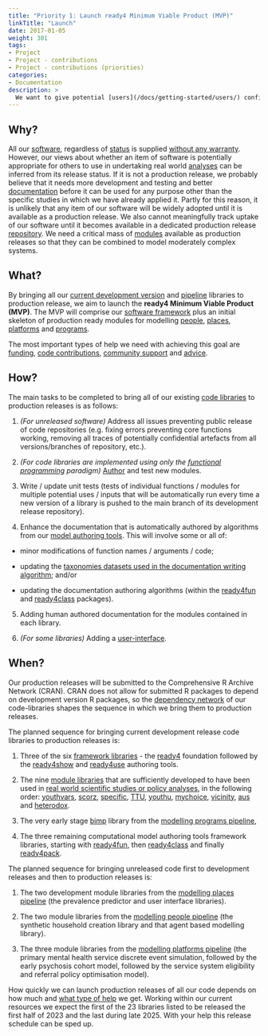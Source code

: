 ```yaml
---
title: "Priority 1: Launch ready4 Minimum Viable Product (MVP)"
linkTitle: "Launch"
date: 2017-01-05
weight: 301
tags:
- Project
- Project - contributions
- Project - contributions (priorities)
categories:
- Documentation
description: >
  We want to give potential [users](/docs/getting-started/users/) confidence that they can appropriately apply ready4 to their decision problems by bringing all our existing [development release](/docs/software/status/development-releases/) and [unreleased](/docs/software/status/unreleased/) software to [production release](/docs/software/status/production-releases/) status.
---
```



## Why?
All our [software](/docs/software/), regardless of [status](/docs/software/status/) is supplied [without any warranty](/docs/software/terms/disclaimer/). However, our views about whether an item of software is potentially appropriate for others to use in undertaking real world [analyses](/docs/model/analyses/) can be inferred from its release status. If it is not a production release, we probably believe that it needs more development and testing and better [documentation](/docs/software/libraries/documentation/) before it can be used for any purpose other than the specific studies in which we have already applied it. Partly for this reason, it is unlikely that any item of our software will be widely adopted until it is available as a production release. We also cannot meaningfully track uptake of our software until it becomes available in a dedicated production release [repository](/docs/software/repositories/). We need a critical mass of [modules](/docs/getting-started/concepts/module/) available as production releases so that they can be combined to model moderately complex systems.

## What?
By bringing all our [current development version](docs/getting-started/software/libraries/types/) and [pipeline](/docs/model/modules/pipeline/) libraries to production release, we aim to launch the **ready4 Minimum Viable Product (MVP)**. The MVP will comprise our [software framework](/docs/framework/) plus an initial skeleton of production ready modules for modelling [people](/docs/model/modules/using-modules/people/), [places](/docs/model/modules/using-modules/places/), [platforms](/docs/model/modules/using-modules/platforms/) and [programs](/docs/model/modules/using-modules/programs/). 

The most important types of help we need with achieving this goal are [funding](/docs/contribution-guidelines/contribution-types/funding/),
[code contributions](/docs/contribution-guidelines/contribution-types/code/), [community support](/docs/contribution-guidelines/contribution-types/community/) and [advice](/docs/contribution-guidelines/contribution-types/advisory/).

## How?
The main tasks to be completed to bring all of our existing [code libraries](/docs/software/libraries/) to production releases is as follows:

1. *(For unreleased software)* Address all issues preventing public release of code repositories (e.g. fixing errors preventing core functions working, removing all traces of potentially confidential artefacts from all versions/branches of repository, etc.).

2. *(For code libraries are implemented using only the [functional programming](/docs/framework/implementation/paradigm/functional/) paradigm)* [Author](/docs/framework/use/authoring-modules/) and test new modules.

3. Write / update unit tests (tests of individual functions / modules for multiple potential uses / inputs that will be automatically run every time a new version of a library is pushed to the main branch of its development release repository).

4. Enhance the documentation that is automatically authored by algorithms from our [model authoring tools](/docs/software/libraries/installation/authoring-tools/code-development/). This will involve some or all of: 

- minor modifications of function names / arguments / code;

- updating the [taxonomies datasets used in the documentation writing algorithm](/docs/framework/use/authoring-modules/authoring-algorithms/); and/or 

- updating the documentation authoring algorithms (within the [ready4fun](https://ready4-dev.github.io/ready4fun/) and [ready4class](https://ready4-dev.github.io/ready4class/) packages).

5. Adding human authored documentation for the modules contained in each library.

6. *(For some libraries)* Adding a [user-interface](/docs/software/user-interfaces/).

## When?
Our production releases will be submitted to the Comprehensive R Archive Network (CRAN). CRAN does not allow for submitted R packages to depend on development version R packages, so the [dependency network](/docs/software/libraries/dependencies/) of our code-libraries shapes the sequence in which we bring them to production releases.

The planned sequence for bringing current development release code libraries to production releases is: 

1. Three of the six [framework libraries](/docs/software/libraries/types/framework/) - the [ready4](https://ready4-dev.github.io/ready4/) foundation followed by the [ready4show](https://ready4-dev.github.io/ready4show/) and [ready4use](https://ready4-dev.github.io/ready4use/) authoring tools.

2. The nine [module libraries](/docs/software/libraries/types/module/) that are sufficiently developed to have been used in [real world scientific studies or policy analyses](/docs/examples/), in the following order: [youthvars](https://ready4-dev.github.io/youthvars/), [scorz](https://ready4-dev.github.io/scorz/), [specific](https://ready4-dev.github.io/specific/), [TTU](https://ready4-dev.github.io/TTU/), [youthu](https://ready4-dev.github.io/youthu/), [mychoice](https://ready4-dev.github.io/mychoice/), [vicinity](https://ready4-dev.github.io/vicinity/), [aus](https://ready4-dev.github.io/aus/) and [heterodox](https://ready4-dev.github.io/heterodox/). 

3. The very early stage [bimp](https://ready4-dev.github.io/bimp/) library from the [modelling programs pipeline](/docs/model/modules/pipeline/pipeline-programs/), 

4. The three remaining computational model authoring tools framework libraries, starting with [ready4fun](https://ready4-dev.github.io/ready4fun/), then [ready4class](https://ready4-dev.github.io/ready4class/) and finally [ready4pack](https://ready4-dev.github.io/ready4pack/).

The planned sequence for bringing unreleased code first to development releases and then to production releases is:

1. The two development module libraries from the [modelling places pipeline](/docs/model/modules/pipeline/pipeline-places/) (the prevalence predictor and user interface libraries).

2. The two module libraries from the [modelling people pipeline](/docs/model/modules/pipeline/pipeline-people/) (the synthetic household creation library and that agent based modelling library).

3. The three module libraries from the [modelling platforms pipeline](/docs/model/modules/pipeline/pipeline-platforms/) (the primary mental health service discrete event simulation, followed by the early psychosis cohort model, followed by the service system eligibility and referral policy optimisation model).

How quickly we can launch production releases of all our code depends on how much and [what type of help](/docs/contribution-guidelines/contribution-types/) we get. Working within our current resources we expect the first of the 23 libraries listed to be released the first half of 2023 and the last during late 2025. With your help this release schedule can be sped up.

